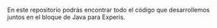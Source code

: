 En este repositorio podrás encontrar todo el código que desarrollemos juntos en el bloque de Java para Experis.